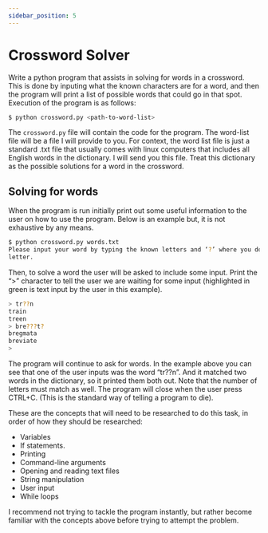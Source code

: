 ```yaml
---
sidebar_position: 5
---
```


# Crossword Solver

Write a python program that assists in solving for words in a crossword. This is done by inputing what the known characters are for a word, and then the program will print a list of possible words that could go in that spot. Execution of the program is as follows:

```bash
$ python crossword.py <path-to-word-list>
```

The `crossword.py` file will contain the code for the program. The word-list file will be a file I will provide to you. For context, the word list file is just a standard .txt file that usually comes with linux computers that includes all English words in the dictionary. I will send you this file. Treat this dictionary as the possible solutions for a word in the crossword.

## Solving for words

When the program is run initially print out some useful information to the user on how to use the program. Below is an example but, it is not exhaustive by any means.

```bash
$ python crossword.py words.txt
Please input your word by typing the known letters and ‘?’ where you do not know the
letter.
```

Then, to solve a word the user will be asked to include some input. Print the “>” character to tell the user we are waiting for some input (highlighted in green is text input by the user in this example).

```bash
> tr??n
train
treen
> bre???t?
bregmata
breviate
>
```

The program will continue to ask for words. In the example above you can see that one of the user inputs was the word “tr??n”. And it matched two words in the dictionary, so it printed them both out. Note that the number of letters must match as well. The program will close when the user press CTRL+C. (This is the standard way of telling a program to die).

These are the concepts that will need to be researched to do this task, in order of how they should be researched:

- Variables
- If statements.
- Printing
- Command-line arguments
- Opening and reading text files
- String manipulation
- User input
- While loops

I recommend not trying to tackle the program instantly, but rather become familiar with the concepts above before trying to attempt the problem.
